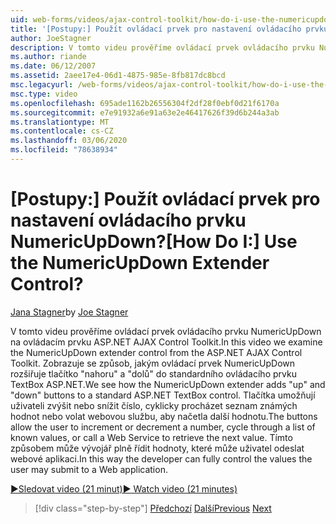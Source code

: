 ```yaml
---
uid: web-forms/videos/ajax-control-toolkit/how-do-i-use-the-numericupdown-extender-control
title: '[Postupy:] Použít ovládací prvek pro nastavení ovládacího prvku NumericUpDown? | Dokumenty Microsoft'
author: JoeStagner
description: V tomto videu prověříme ovládací prvek ovládacího prvku NumericUpDown na ovládacím prvku ASP.NET AJAX Control Toolkit. Zobrazuje se způsob, jakým objekt NumericUpDown rozšiřuje přidání ' up ' a ' Down '...
ms.author: riande
ms.date: 06/12/2007
ms.assetid: 2aee17e4-06d1-4875-985e-8fb817dc8bcd
msc.legacyurl: /web-forms/videos/ajax-control-toolkit/how-do-i-use-the-numericupdown-extender-control
msc.type: video
ms.openlocfilehash: 695ade1162b26556304f2df28f0ebf0d21f6170a
ms.sourcegitcommit: e7e91932a6e91a63e2e46417626f39d6b244a3ab
ms.translationtype: MT
ms.contentlocale: cs-CZ
ms.lasthandoff: 03/06/2020
ms.locfileid: "78638934"
---
```

# <a name="how-do-i-use-the-numericupdown-extender-control"></a><span data-ttu-id="fa985-105">[Postupy:] Použít ovládací prvek pro nastavení ovládacího prvku NumericUpDown?</span><span class="sxs-lookup"><span data-stu-id="fa985-105">[How Do I:] Use the NumericUpDown Extender Control?</span></span>

<span data-ttu-id="fa985-106">[Jana Stagner](https://github.com/JoeStagner)</span><span class="sxs-lookup"><span data-stu-id="fa985-106">by [Joe Stagner](https://github.com/JoeStagner)</span></span>

<span data-ttu-id="fa985-107">V tomto videu prověříme ovládací prvek ovládacího prvku NumericUpDown na ovládacím prvku ASP.NET AJAX Control Toolkit.</span><span class="sxs-lookup"><span data-stu-id="fa985-107">In this video we examine the NumericUpDown extender control from the ASP.NET AJAX Control Toolkit.</span></span> <span data-ttu-id="fa985-108">Zobrazuje se způsob, jakým ovládací prvek NumericUpDown rozšiřuje tlačítko "nahoru" a "dolů" do standardního ovládacího prvku TextBox ASP.NET.</span><span class="sxs-lookup"><span data-stu-id="fa985-108">We see how the NumericUpDown extender adds "up" and "down" buttons to a standard ASP.NET TextBox control.</span></span> <span data-ttu-id="fa985-109">Tlačítka umožňují uživateli zvýšit nebo snížit číslo, cyklicky procházet seznam známých hodnot nebo volat webovou službu, aby načetla další hodnotu.</span><span class="sxs-lookup"><span data-stu-id="fa985-109">The buttons allow the user to increment or decrement a number, cycle through a list of known values, or call a Web Service to retrieve the next value.</span></span> <span data-ttu-id="fa985-110">Tímto způsobem může vývojář plně řídit hodnoty, které může uživatel odeslat webové aplikaci.</span><span class="sxs-lookup"><span data-stu-id="fa985-110">In this way the developer can fully control the values the user may submit to a Web application.</span></span>

[<span data-ttu-id="fa985-111">&#9654;Sledovat video (21 minut)</span><span class="sxs-lookup"><span data-stu-id="fa985-111">&#9654; Watch video (21 minutes)</span></span>](https://channel9.msdn.com/Blogs/ASP-NET-Site-Videos/how-do-i-use-the-numericupdown-extender-control)

> [!div class="step-by-step"]
> <span data-ttu-id="fa985-112">[Předchozí](how-do-i-use-the-pagingbulletedlist-extender-control.md)
> [Další](how-do-i-use-the-aspnet-ajax-validatorcallout-extender.md)</span><span class="sxs-lookup"><span data-stu-id="fa985-112">[Previous](how-do-i-use-the-pagingbulletedlist-extender-control.md)
[Next](how-do-i-use-the-aspnet-ajax-validatorcallout-extender.md)</span></span>
